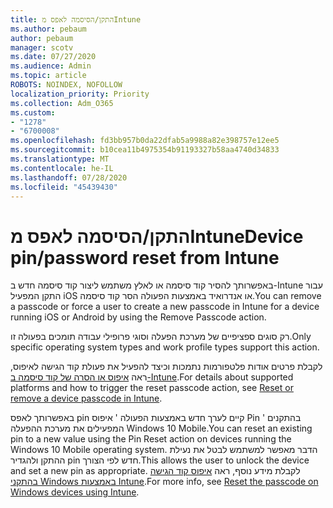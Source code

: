 ```yaml
---
title: התקן/הסיסמה לאפס מIntune
ms.author: pebaum
author: pebaum
manager: scotv
ms.date: 07/27/2020
ms.audience: Admin
ms.topic: article
ROBOTS: NOINDEX, NOFOLLOW
localization_priority: Priority
ms.collection: Adm_O365
ms.custom:
- "1278"
- "6700008"
ms.openlocfilehash: fd3bb957b0da22dfab5a9988a82e398757e12ee5
ms.sourcegitcommit: b10cea11b4975354b91193327b58aa4740d34833
ms.translationtype: MT
ms.contentlocale: he-IL
ms.lasthandoff: 07/28/2020
ms.locfileid: "45439430"
---
```

# <a name="device-pinpassword-reset-from-intune"></a><span data-ttu-id="d8eef-102">התקן/הסיסמה לאפס מIntune</span><span class="sxs-lookup"><span data-stu-id="d8eef-102">Device pin/password reset from Intune</span></span>

<span data-ttu-id="d8eef-103">באפשרותך להסיר קוד סיסמה או לאלץ משתמש ליצור קוד סיסמה חדש ב-Intune עבור התקן המפעיל iOS או אנדרואיד באמצעות הפעולה הסר קוד סיסמה.</span><span class="sxs-lookup"><span data-stu-id="d8eef-103">You can remove a passcode or force a user to create a new passcode in Intune for a device running iOS or Android by using the Remove Passcode action.</span></span>

<span data-ttu-id="d8eef-104">רק סוגים ספציפיים של מערכת הפעלה וסוגי פרופילי עבודה תומכים בפעולה זו.</span><span class="sxs-lookup"><span data-stu-id="d8eef-104">Only specific operating system types and work profile types support this action.</span></span>

<span data-ttu-id="d8eef-105">לקבלת פרטים אודות פלטפורמות נתמכות וכיצד להפעיל את פעולת קוד הגישה לאיפוס, ראה [איפוס או הסרה של קוד סיסמה ב-Intune](https://docs.microsoft.com/intune/device-passcode-reset).</span><span class="sxs-lookup"><span data-stu-id="d8eef-105">For details about supported platforms and how to trigger the reset passcode action, see [Reset or remove a device passcode in Intune](https://docs.microsoft.com/intune/device-passcode-reset).</span></span>

<span data-ttu-id="d8eef-106">באפשרותך לאפס pin קיים לערך חדש באמצעות הפעולה ' איפוס Pin ' בהתקנים המפעילים את מערכת ההפעלה Windows 10 Mobile.</span><span class="sxs-lookup"><span data-stu-id="d8eef-106">You can reset an existing pin to a new value using the Pin Reset action on devices running the Windows 10 Mobile operating system.</span></span> <span data-ttu-id="d8eef-107">הדבר מאפשר למשתמש לבטל את נעילת ההתקן ולהגדיר pin חדש לפי הצורך.</span><span class="sxs-lookup"><span data-stu-id="d8eef-107">This allows the user to unlock the device and set a new pin as appropriate.</span></span> <span data-ttu-id="d8eef-108">לקבלת מידע נוסף, ראה [איפוס קוד הגישה בהתקני Windows באמצעות Intune](https://docs.microsoft.com/intune/device-windows-pin-reset).</span><span class="sxs-lookup"><span data-stu-id="d8eef-108">For more info, see [Reset the passcode on Windows devices using Intune](https://docs.microsoft.com/intune/device-windows-pin-reset).</span></span>